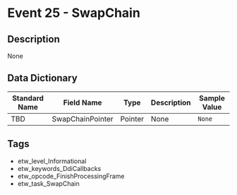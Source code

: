 # Event 25 - SwapChain

## Description
None

## Data Dictionary
|Standard Name|Field Name|Type|Description|Sample Value|
|---|---|---|---|---|
|TBD|SwapChainPointer|Pointer|None|`None`|

## Tags
* etw_level_Informational
* etw_keywords_DdiCallbacks
* etw_opcode_FinishProcessingFrame
* etw_task_SwapChain